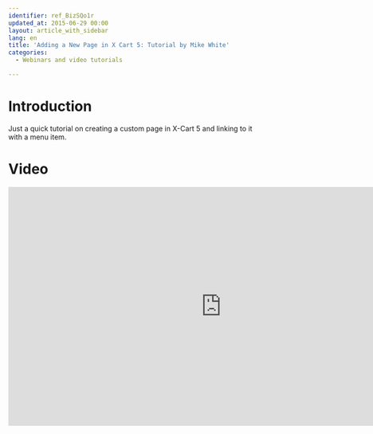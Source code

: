 ```yaml
---
identifier: ref_BizSQo1r
updated_at: 2015-06-29 00:00
layout: article_with_sidebar
lang: en
title: 'Adding a New Page in X Cart 5: Tutorial by Mike White'
categories:
  - Webinars and video tutorials

---
```



# Introduction

Just a quick tutorial on creating a custom page in X-Cart 5 and linking to it with a menu item.

# Video

<iframe class="youtube-player" type="text/html" style="width: 853px; height: 480px" src="http://www.youtube.com/embed/JCY_OcxhA9k" frameborder="0"></iframe>